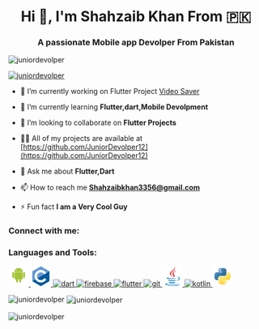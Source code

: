 <h1 align="center">Hi 👋, I'm Shahzaib Khan From 🇵🇰</h1>
<h3 align="center">A passionate Mobile app Devolper From Pakistan</h3>

<p align="left"> <img src="https://komarev.com/ghpvc/?username=juniordevolper&label=Profile%20views&color=0e75b6&style=flat" alt="juniordevolper" /> </p>

<p align="left"> <a href="https://github.com/ryo-ma/github-profile-trophy"><img src="https://github-profile-trophy.vercel.app/?username=juniordevolper" alt="juniordevolper" /></a> </p>

- 🔭 I’m currently working on Flutter Project [Video Saver](https://github.com/JuniorDevolper12/Video-Saver-App-)

- 🌱 I’m currently learning **Flutter,dart,Mobile Devolpment**

- 👯 I’m looking to collaborate on **Flutter Projects**

- 👨‍💻 All of my projects are available at [https://github.com/JuniorDevolper12](https://github.com/JuniorDevolper12)

- 💬 Ask me about **Flutter,Dart**

- 📫 How to reach me **Shahzaibkhan3356@gmail.com**

- ⚡ Fun fact **I am a Very Cool Guy**

<h3 align="left">Connect with me:</h3>
<p align="left">
</p>

<h3 align="left">Languages and Tools:</h3>
<p align="left"> <a href="https://developer.android.com" target="_blank" rel="noreferrer"> <img src="https://raw.githubusercontent.com/devicons/devicon/master/icons/android/android-original-wordmark.svg" alt="android" width="40" height="40"/> </a> <a href="https://www.cprogramming.com/" target="_blank" rel="noreferrer"> <img src="https://raw.githubusercontent.com/devicons/devicon/master/icons/c/c-original.svg" alt="c" width="40" height="40"/> </a> <a href="https://dart.dev" target="_blank" rel="noreferrer"> <img src="https://www.vectorlogo.zone/logos/dartlang/dartlang-icon.svg" alt="dart" width="40" height="40"/> </a> <a href="https://firebase.google.com/" target="_blank" rel="noreferrer"> <img src="https://www.vectorlogo.zone/logos/firebase/firebase-icon.svg" alt="firebase" width="40" height="40"/> </a> <a href="https://flutter.dev" target="_blank" rel="noreferrer"> <img src="https://www.vectorlogo.zone/logos/flutterio/flutterio-icon.svg" alt="flutter" width="40" height="40"/> </a> <a href="https://git-scm.com/" target="_blank" rel="noreferrer"> <img src="https://www.vectorlogo.zone/logos/git-scm/git-scm-icon.svg" alt="git" width="40" height="40"/> </a> <a href="https://www.java.com" target="_blank" rel="noreferrer"> <img src="https://raw.githubusercontent.com/devicons/devicon/master/icons/java/java-original.svg" alt="java" width="40" height="40"/> </a> <a href="https://kotlinlang.org" target="_blank" rel="noreferrer"> <img src="https://www.vectorlogo.zone/logos/kotlinlang/kotlinlang-icon.svg" alt="kotlin" width="40" height="40"/> </a> <a href="https://www.python.org" target="_blank" rel="noreferrer"> <img src="https://raw.githubusercontent.com/devicons/devicon/master/icons/python/python-original.svg" alt="python" width="40" height="40"/> </a> </p>

<p><img align="left" src="https://github-readme-stats.vercel.app/api/top-langs?username=juniordevolper&show_icons=true&locale=en&layout=compact" alt="juniordevolper" /></p>

<p>&nbsp;<img align="center" src="https://github-readme-stats.vercel.app/api?username=juniordevolper&show_icons=true&locale=en" alt="juniordevolper" /></p>

<p><img align="center" src="https://github-readme-streak-stats.herokuapp.com/?user=juniordevolper&" alt="juniordevolper" /></p>

